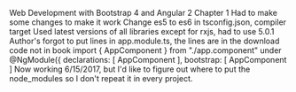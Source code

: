 Web Development with Bootstrap 4 and Angular 2 Chapter 1
Had to make some changes to make it work
Change es5 to es6 in tsconfig.json, compiler target
Used latest versions of all libraries except for rxjs, had to use 5.0.1
Author's forgot to put lines in app.module.ts, the lines are in the download code not in book
import { AppComponent } from "./app.component"
under @NgModule({
  declarations: [ AppComponent ],
  bootstrap:    [ AppComponent ]
Now working 6/15/2017, but I'd like to figure out where to put the node_modules so I don't repeat it in every project.